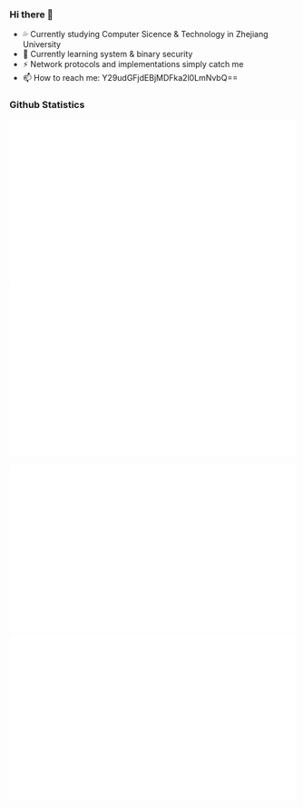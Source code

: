 ### Hi there 👋

- 💦 Currently studying Computer Sicence & Technology in Zhejiang University
- 🌱 Currently learning system & binary security
- ⚡ Network protocols and implementations simply catch me
- 📫 How to reach me: Y29udGFjdEBjMDFka2l0LmNvbQ==

### Github Statistics

![](https://raw.githubusercontent.com/c01dkit/github-stats/master/generated/overview.svg#gh-dark-mode-only)
![](https://raw.githubusercontent.com/c01dkit/github-stats/master/generated/overview.svg#gh-light-mode-only)

![](https://raw.githubusercontent.com/c01dkit/github-stats/master/generated/languages.svg#gh-dark-mode-only)
![](https://raw.githubusercontent.com/c01dkit/github-stats/master/generated/languages.svg#gh-light-mode-only)

<!--
- 👯 I’m looking to collaborate on ...
- 🤔 I’m looking for help with ...
- 💬 Ask me about ...
- 😄 Pronouns: ...
- ⚡ Fun fact: ...



[![Github data](https://github-readme-stats.vercel.app/api?username=c01dkit)]()

[![Top Langs](https://github-readme-stats.vercel.app/api/top-langs/?username=c01dkit&layout=compact&langs_count=10)](https://github.com/anuraghazra/github-readme-stats)
-->

